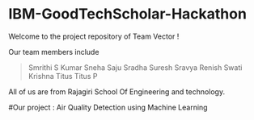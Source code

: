 # IBM-GoodTechScholar-Hackathon
Welcome to the project repository of Team Vector !

Our team members include
> Smrithi S Kumar
> Sneha Saju
> Sradha Suresh
> Sravya Renish
>  Swati Krishna
> Titus Titus P 

All of us are from Rajagiri School Of Engineering and technology.

#Our project : Air Quality Detection using Machine Learning



